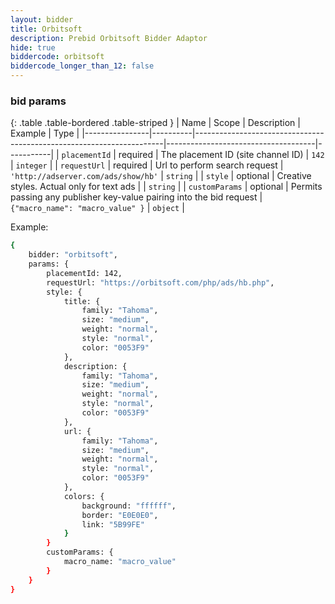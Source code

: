 ```yaml
---
layout: bidder
title: Orbitsoft
description: Prebid Orbitsoft Bidder Adaptor
hide: true
biddercode: orbitsoft
biddercode_longer_than_12: false
---
```



### bid params

{: .table .table-bordered .table-striped }
| Name           | Scope    | Description                                                          | Example                             | Type      |
|----------------|----------|----------------------------------------------------------------------|-------------------------------------|-----------|
| `placementId`  | required | The placement ID (site channel ID)                                   | `142`                               | `integer` |
| `requestUrl`   | required | Url to perform search request                                        | `'http://adserver.com/ads/show/hb'` | `string`  |
| `style`        | optional | Creative styles. Actual only for text ads                            |                                     | `string`  |
| `customParams` | optional | Permits passing any publisher key-value pairing into the bid request | `{"macro_name": "macro_value" }`     | `object`  |

Example:

``` bash
{
    bidder: "orbitsoft",
    params: {
        placementId: 142,
        requestUrl: "https://orbitsoft.com/php/ads/hb.php",
        style: {
            title: {
                family: "Tahoma",
                size: "medium",
                weight: "normal",
                style: "normal",
                color: "0053F9"
            },
            description: {
                family: "Tahoma",
                size: "medium",
                weight: "normal",
                style: "normal",
                color: "0053F9"
            },
            url: {
                family: "Tahoma",
                size: "medium",
                weight: "normal",
                style: "normal",
                color: "0053F9"
            },
            colors: {
                background: "ffffff",
                border: "E0E0E0",
                link: "5B99FE"
            }
        }
        customParams: {
            macro_name: "macro_value"
        }
    }
}
```
